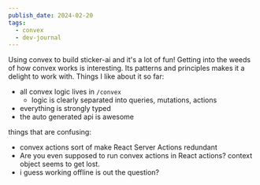 ```yaml
---
publish_date: 2024-02-20
tags:
  - convex
  - dev-journal
---
```

Using convex to build sticker-ai and it's a lot of fun! Getting into the weeds of how convex works is interesting. Its patterns and principles makes it a delight to work with. Things I like about it so far:
  - all convex logic lives in `/convex`
    - logic is clearly separated into queries, mutations, actions
  - everything is strongly typed
  - the auto generated api is awesome

things that are confusing:
  - convex actions sort of make React Server Actions redundant
  - Are you even supposed to run convex actions in React actions? context object seems to get lost.
  - i guess working offline is out the question?
  